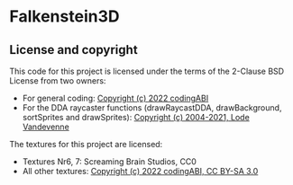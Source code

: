 # Falkenstein3D

## License and copyright

This code for this project is licensed under the terms of the 2-Clause BSD License from two owners:

- For general coding: [Copyright (c) 2022 codingABI](LICENSE.md)
- For the DDA raycaster functions (drawRaycastDDA, drawBackground, sortSprites and drawSprites): [Copyright (c) 2004-2021, Lode Vandevenne](LICENSE.DDA)

The textures for this project are licensed:
- Textures Nr6, 7: Screaming Brain Studios, CC0 
- All other textures: [Copyright (c) 2022 codingABI, CC BY-SA 3.0](LICENSE.CC-BY-SA-3.0)

